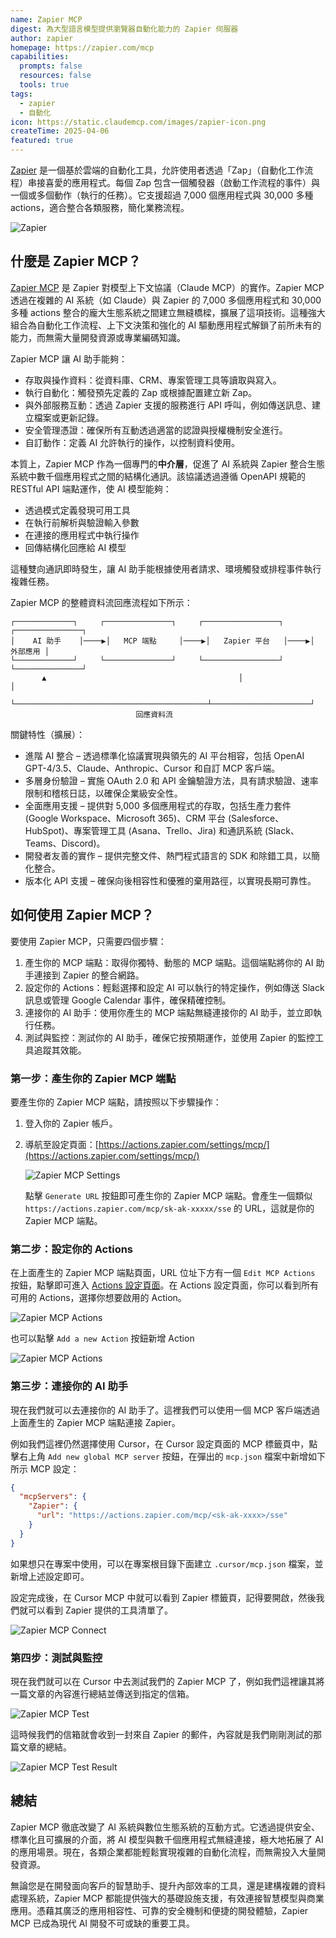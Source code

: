 ```yaml
---
name: Zapier MCP
digest: 為大型語言模型提供瀏覽器自動化能力的 Zapier 伺服器
author: zapier
homepage: https://zapier.com/mcp
capabilities:
  prompts: false
  resources: false
  tools: true
tags:
  - zapier
  - 自動化
icon: https://static.claudemcp.com/images/zapier-icon.png
createTime: 2025-04-06
featured: true
---
```


[Zapier](https://zapier.com) 是一個基於雲端的自動化工具，允許使用者透過「Zap」（自動化工作流程）串接喜愛的應用程式。每個 Zap 包含一個觸發器（啟動工作流程的事件）與一個或多個動作（執行的任務）。它支援超過 7,000 個應用程式與 30,000 多種 actions，適合整合各類服務，簡化業務流程。

![Zapier](https://static.claudemcp.com/images/zapier-mcp.jpg)

## 什麼是 Zapier MCP？

[Zapier MCP](https://zapier.com/mcp) 是 Zapier 對模型上下文協議（Claude MCP）的實作。Zapier MCP 透過在複雜的 AI 系統（如 Claude）與 Zapier 的 7,000 多個應用程式和 30,000 多種 actions 整合的龐大生態系統之間建立無縫橋樑，擴展了這項技術。這種強大組合為自動化工作流程、上下文決策和強化的 AI 驅動應用程式解鎖了前所未有的能力，而無需大量開發資源或專業編碼知識。

Zapier MCP 讓 AI 助手能夠：

- 存取與操作資料：從資料庫、CRM、專案管理工具等讀取與寫入。
- 執行自動化：觸發預先定義的 Zap 或根據配置建立新 Zap。
- 與外部服務互動：透過 Zapier 支援的服務進行 API 呼叫，例如傳送訊息、建立檔案或更新記錄。
- 安全管理憑證：確保所有互動透過適當的認證與授權機制安全進行。
- 自訂動作：定義 AI 允許執行的操作，以控制資料使用。

本質上，Zapier MCP 作為一個專門的**中介層**，促進了 AI 系統與 Zapier 整合生態系統中數千個應用程式之間的結構化通訊。該協議透過遵循 OpenAPI 規範的 RESTful API 端點運作，使 AI 模型能夠：

- 透過模式定義發現可用工具
- 在執行前解析與驗證輸入參數
- 在連接的應用程式中執行操作
- 回傳結構化回應給 AI 模型

這種雙向通訊即時發生，讓 AI 助手能根據使用者請求、環境觸發或排程事件執行複雜任務。

Zapier MCP 的整體資料流回應流程如下所示：

```
┌─────────────┐     ┌───────────────┐     ┌─────────────────┐     ┌───────────────┐
│    AI 助手    │────▶│   MCP 端點     │────▶│   Zapier 平台   │────▶│      外部應用 │
└─────────────┘     └───────────────┘     └─────────────────┘     └───────────────┘
       ▲                                           │                      │
       └───────────────────────────────────────────┴──────────────────────┘
                            回應資料流
```

關鍵特性（擴展）：

- 進階 AI 整合 – 透過標準化協議實現與領先的 AI 平台相容，包括 OpenAI GPT-4/3.5、Claude、Anthropic、Cursor 和自訂 MCP 客戶端。
- 多層身份驗證 – 實施 OAuth 2.0 和 API 金鑰驗證方法，具有請求驗證、速率限制和稽核日誌，以確保企業級安全性。
- 全面應用支援 – 提供對 5,000 多個應用程式的存取，包括生產力套件 (Google Workspace、Microsoft 365)、CRM 平台 (Salesforce、HubSpot)、專案管理工具 (Asana、Trello、Jira) 和通訊系統 (Slack、Teams、Discord)。
- 開發者友善的實作 – 提供完整文件、熱門程式語言的 SDK 和除錯工具，以簡化整合。
- 版本化 API 支援 – 確保向後相容性和優雅的棄用路徑，以實現長期可靠性。

## 如何使用 Zapier MCP？

要使用 Zapier MCP，只需要四個步驟：

1. 產生你的 MCP 端點：取得你獨特、動態的 MCP 端點。這個端點將你的 AI 助手連接到 Zapier 的整合網路。
2. 設定你的 Actions：輕鬆選擇和設定 AI 可以執行的特定操作，例如傳送 Slack 訊息或管理 Google Calendar 事件，確保精確控制。
3. 連接你的 AI 助手：使用你產生的 MCP 端點無縫連接你的 AI 助手，並立即執行任務。
4. 測試與監控：測試你的 AI 助手，確保它按預期運作，並使用 Zapier 的監控工具追蹤其效能。

### 第一步：產生你的 Zapier MCP 端點

要產生你的 Zapier MCP 端點，請按照以下步驟操作：

1. 登入你的 Zapier 帳戶。
2. 導航至設定頁面：[https://actions.zapier.com/settings/mcp/](https://actions.zapier.com/settings/mcp/)

   ![Zapier MCP Settings](https://static.claudemcp.com/images/zapier-mcp-settings.jpg)

   點擊 `Generate URL` 按鈕即可產生你的 Zapier MCP 端點。會產生一個類似 `https://actions.zapier.com/mcp/sk-ak-xxxxx/sse` 的 URL，這就是你的 Zapier MCP 端點。

### 第二步：設定你的 Actions

在上面產生的 Zapier MCP 端點頁面，URL 位址下方有一個 `Edit MCP Actions` 按鈕，點擊即可進入 [Actions 設定頁面](https://actions.zapier.com/mcp/actions/)。在 Actions 設定頁面，你可以看到所有可用的 Actions，選擇你想要啟用的 Action。

![Zapier MCP Actions](https://static.claudemcp.com/images/zapier-mcp-actions.jpg)

也可以點擊 `Add a new Action` 按鈕新增 Action

![Zapier MCP Actions](https://static.claudemcp.com/images/zapier-add-action.jpg)

### 第三步：連接你的 AI 助手

現在我們就可以去連接你的 AI 助手了。這裡我們可以使用一個 MCP 客戶端透過上面產生的 Zapier MCP 端點連接 Zapier。

例如我們這裡仍然選擇使用 Cursor，在 Cursor 設定頁面的 MCP 標籤頁中，點擊右上角 `Add new global MCP server` 按鈕，在彈出的 `mcp.json` 檔案中新增如下所示 MCP 設定：

```json
{
  "mcpServers": {
    "Zapier": {
      "url": "https://actions.zapier.com/mcp/<sk-ak-xxxx>/sse"
    }
  }
}
```

如果想只在專案中使用，可以在專案根目錄下面建立 `.cursor/mcp.json` 檔案，並新增上述設定即可。

設定完成後，在 Cursor MCP 中就可以看到 Zapier 標籤頁，記得要開啟，然後我們就可以看到 Zapier 提供的工具清單了。

![Zapier MCP Connect](https://static.claudemcp.com/images/zapier-cursor-settings.png)

### 第四步：測試與監控

現在我們就可以在 Cursor 中去測試我們的 Zapier MCP 了，例如我們這裡讓其將一篇文章的內容進行總結並傳送到指定的信箱。

![Zapier MCP Test](https://static.claudemcp.com/images/zapier-test.png)

這時候我們的信箱就會收到一封來自 Zapier 的郵件，內容就是我們剛剛測試的那篇文章的總結。

![Zapier MCP Test Result](https://static.claudemcp.com/images/zapier-result.png)

## 總結

Zapier MCP 徹底改變了 AI 系統與數位生態系統的互動方式。它透過提供安全、標準化且可擴展的介面，將 AI 模型與數千個應用程式無縫連接，極大地拓展了 AI 的應用場景。現在，各類企業都能輕鬆實現複雜的自動化流程，而無需投入大量開發資源。

無論您是在開發面向客戶的智慧助手、提升內部效率的工具，還是建構複雜的資料處理系統，Zapier MCP 都能提供強大的基礎設施支援，有效連接智慧模型與商業應用。憑藉其廣泛的應用相容性、可靠的安全機制和便捷的開發體驗，Zapier MCP 已成為現代 AI 開發不可或缺的重要工具。
